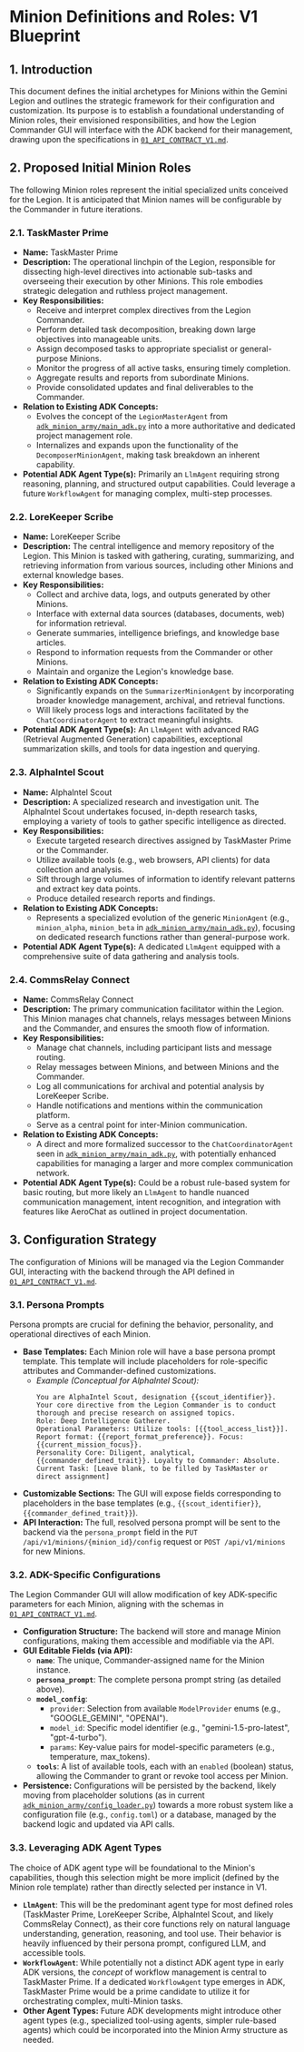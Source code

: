 # Minion Definitions and Roles: V1 Blueprint

## 1. Introduction

This document defines the initial archetypes for Minions within the Gemini Legion and outlines the strategic framework for their configuration and customization. Its purpose is to establish a foundational understanding of Minion roles, their envisioned responsibilities, and how the Legion Commander GUI will interface with the ADK backend for their management, drawing upon the specifications in [`01_API_CONTRACT_V1.md`](../01_API_CONTRACT_V1.md).

## 2. Proposed Initial Minion Roles

The following Minion roles represent the initial specialized units conceived for the Legion. It is anticipated that Minion names will be configurable by the Commander in future iterations.

### 2.1. TaskMaster Prime

*   **Name:** TaskMaster Prime
*   **Description:** The operational linchpin of the Legion, responsible for dissecting high-level directives into actionable sub-tasks and overseeing their execution by other Minions. This role embodies strategic delegation and ruthless project management.
*   **Key Responsibilities:**
    *   Receive and interpret complex directives from the Legion Commander.
    *   Perform detailed task decomposition, breaking down large objectives into manageable units.
    *   Assign decomposed tasks to appropriate specialist or general-purpose Minions.
    *   Monitor the progress of all active tasks, ensuring timely completion.
    *   Aggregate results and reports from subordinate Minions.
    *   Provide consolidated updates and final deliverables to the Commander.
*   **Relation to Existing ADK Concepts:**
    *   Evolves the concept of the `LegionMasterAgent` from [`adk_minion_army/main_adk.py`](../../../adk_minion_army/main_adk.py:0) into a more authoritative and dedicated project management role.
    *   Internalizes and expands upon the functionality of the `DecomposerMinionAgent`, making task breakdown an inherent capability.
*   **Potential ADK Agent Type(s):** Primarily an `LlmAgent` requiring strong reasoning, planning, and structured output capabilities. Could leverage a future `WorkflowAgent` for managing complex, multi-step processes.

### 2.2. LoreKeeper Scribe

*   **Name:** LoreKeeper Scribe
*   **Description:** The central intelligence and memory repository of the Legion. This Minion is tasked with gathering, curating, summarizing, and retrieving information from various sources, including other Minions and external knowledge bases.
*   **Key Responsibilities:**
    *   Collect and archive data, logs, and outputs generated by other Minions.
    *   Interface with external data sources (databases, documents, web) for information retrieval.
    *   Generate summaries, intelligence briefings, and knowledge base articles.
    *   Respond to information requests from the Commander or other Minions.
    *   Maintain and organize the Legion's knowledge base.
*   **Relation to Existing ADK Concepts:**
    *   Significantly expands on the `SummarizerMinionAgent` by incorporating broader knowledge management, archival, and retrieval functions.
    *   Will likely process logs and interactions facilitated by the `ChatCoordinatorAgent` to extract meaningful insights.
*   **Potential ADK Agent Type(s):** An `LlmAgent` with advanced RAG (Retrieval Augmented Generation) capabilities, exceptional summarization skills, and tools for data ingestion and querying.

### 2.3. AlphaIntel Scout

*   **Name:** AlphaIntel Scout
*   **Description:** A specialized research and investigation unit. The AlphaIntel Scout undertakes focused, in-depth research tasks, employing a variety of tools to gather specific intelligence as directed.
*   **Key Responsibilities:**
    *   Execute targeted research directives assigned by TaskMaster Prime or the Commander.
    *   Utilize available tools (e.g., web browsers, API clients) for data collection and analysis.
    *   Sift through large volumes of information to identify relevant patterns and extract key data points.
    *   Produce detailed research reports and findings.
*   **Relation to Existing ADK Concepts:**
    *   Represents a specialized evolution of the generic `MinionAgent` (e.g., `minion_alpha`, `minion_beta` in [`adk_minion_army/main_adk.py`](../../../adk_minion_army/main_adk.py:0)), focusing on dedicated research functions rather than general-purpose work.
*   **Potential ADK Agent Type(s):** A dedicated `LlmAgent` equipped with a comprehensive suite of data gathering and analysis tools.

### 2.4. CommsRelay Connect

*   **Name:** CommsRelay Connect
*   **Description:** The primary communication facilitator within the Legion. This Minion manages chat channels, relays messages between Minions and the Commander, and ensures the smooth flow of information.
*   **Key Responsibilities:**
    *   Manage chat channels, including participant lists and message routing.
    *   Relay messages between Minions, and between Minions and the Commander.
    *   Log all communications for archival and potential analysis by LoreKeeper Scribe.
    *   Handle notifications and mentions within the communication platform.
    *   Serve as a central point for inter-Minion communication.
*   **Relation to Existing ADK Concepts:**
    *   A direct and more formalized successor to the `ChatCoordinatorAgent` seen in [`adk_minion_army/main_adk.py`](../../../adk_minion_army/main_adk.py:0), with potentially enhanced capabilities for managing a larger and more complex communication network.
*   **Potential ADK Agent Type(s):** Could be a robust rule-based system for basic routing, but more likely an `LlmAgent` to handle nuanced communication management, intent recognition, and integration with features like AeroChat as outlined in project documentation.

## 3. Configuration Strategy

The configuration of Minions will be managed via the Legion Commander GUI, interacting with the backend through the API defined in [`01_API_CONTRACT_V1.md`](../01_API_CONTRACT_V1.md).

### 3.1. Persona Prompts

Persona prompts are crucial for defining the behavior, personality, and operational directives of each Minion.

*   **Base Templates:** Each Minion role will have a base persona prompt template. This template will include placeholders for role-specific attributes and Commander-defined customizations.
    *   *Example (Conceptual for AlphaIntel Scout):*
        ```
        You are AlphaIntel Scout, designation {{scout_identifier}}. Your core directive from the Legion Commander is to conduct thorough and precise research on assigned topics.
        Role: Deep Intelligence Gatherer.
        Operational Parameters: Utilize tools: [{{tool_access_list}}]. Report format: {{report_format_preference}}. Focus: {{current_mission_focus}}.
        Personality Core: Diligent, analytical, {{commander_defined_trait}}. Loyalty to Commander: Absolute.
        Current Task: [Leave blank, to be filled by TaskMaster or direct assignment]
        ```
*   **Customizable Sections:** The GUI will expose fields corresponding to placeholders in the base templates (e.g., `{{scout_identifier}}`, `{{commander_defined_trait}}`).
*   **API Interaction:** The full, resolved persona prompt will be sent to the backend via the `persona_prompt` field in the `PUT /api/v1/minions/{minion_id}/config` request or `POST /api/v1/minions` for new Minions.

### 3.2. ADK-Specific Configurations

The Legion Commander GUI will allow modification of key ADK-specific parameters for each Minion, aligning with the schemas in [`01_API_CONTRACT_V1.md`](../01_API_CONTRACT_V1.md).

*   **Configuration Structure:** The backend will store and manage Minion configurations, making them accessible and modifiable via the API.
*   **GUI Editable Fields (via API):**
    *   **`name`**: The unique, Commander-assigned name for the Minion instance.
    *   **`persona_prompt`**: The complete persona prompt string (as detailed above).
    *   **`model_config`**:
        *   `provider`: Selection from available `ModelProvider` enums (e.g., "GOOGLE_GEMINI", "OPENAI").
        *   `model_id`: Specific model identifier (e.g., "gemini-1.5-pro-latest", "gpt-4-turbo").
        *   `params`: Key-value pairs for model-specific parameters (e.g., temperature, max_tokens).
    *   **`tools`**: A list of available tools, each with an `enabled` (boolean) status, allowing the Commander to grant or revoke tool access per Minion.
*   **Persistence:** Configurations will be persisted by the backend, likely moving from placeholder solutions (as in current [`adk_minion_army/config_loader.py`](../../../adk_minion_army/config_loader.py:0)) towards a more robust system like a configuration file (e.g., `config.toml`) or a database, managed by the backend logic and updated via API calls.

### 3.3. Leveraging ADK Agent Types

The choice of ADK agent type will be foundational to the Minion's capabilities, though this selection might be more implicit (defined by the Minion role template) rather than directly selected per instance in V1.

*   **`LlmAgent`**: This will be the predominant agent type for most defined roles (TaskMaster Prime, LoreKeeper Scribe, AlphaIntel Scout, and likely CommsRelay Connect), as their core functions rely on natural language understanding, generation, reasoning, and tool use. Their behavior is heavily influenced by their persona prompt, configured LLM, and accessible tools.
*   **`WorkflowAgent`**: While potentially not a distinct ADK agent type in early ADK versions, the *concept* of workflow management is central to TaskMaster Prime. If a dedicated `WorkflowAgent` type emerges in ADK, TaskMaster Prime would be a prime candidate to utilize it for orchestrating complex, multi-Minion tasks.
*   **Other Agent Types:** Future ADK developments might introduce other agent types (e.g., specialized tool-using agents, simpler rule-based agents) which could be incorporated into the Minion Army structure as needed.
